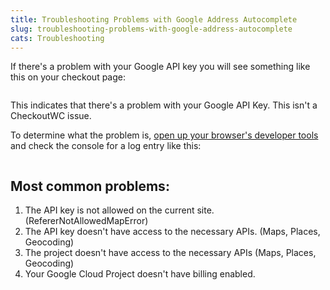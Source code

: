 ```yaml
---
title: Troubleshooting Problems with Google Address Autocomplete
slug: troubleshooting-problems-with-google-address-autocomplete
cats: Troubleshooting
---
```


<p>If there's a problem with your Google API key you will see something like this on your checkout page:</p>
<p><img src="https://s3.amazonaws.com/helpscout.net/docs/assets/5bdde2822c7d3a01757ac42e/images/6202a5dad86136157d9a20d3/file-oDNJ7yjouK.png" alt="" /></p>
<p>This indicates that there's a problem with your Google API Key. This isn't a CheckoutWC issue.</p>
<p>To determine what the problem is, <a href="https://kb.checkoutwc.com/article/146-how-to-access-your-browsers-developer-tools-for-debugging">open up your browser's developer tools</a> and check the console for a log entry like this:</p>
<p><img src="https://s3.amazonaws.com/helpscout.net/docs/assets/5bdde2822c7d3a01757ac42e/images/6202a73b68cd260cc2d38faf/file-APMTqS5on6.png" alt="" /></p>
<h2>Most common problems:</h2>
<ol>
<li>The API key is not allowed on the current site. (RefererNotAllowedMapError)</li>
<li>The API key doesn't have access to the necessary APIs. (Maps, Places, Geocoding)</li>
<li>The project doesn't have access to the necessary APIs (Maps, Places, Geocoding)</li>
<li>Your Google Cloud Project doesn't have billing enabled.</li>
</ol>
